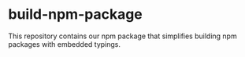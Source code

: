 # build-npm-package
This repository contains our npm package that simplifies building npm packages with embedded typings.
